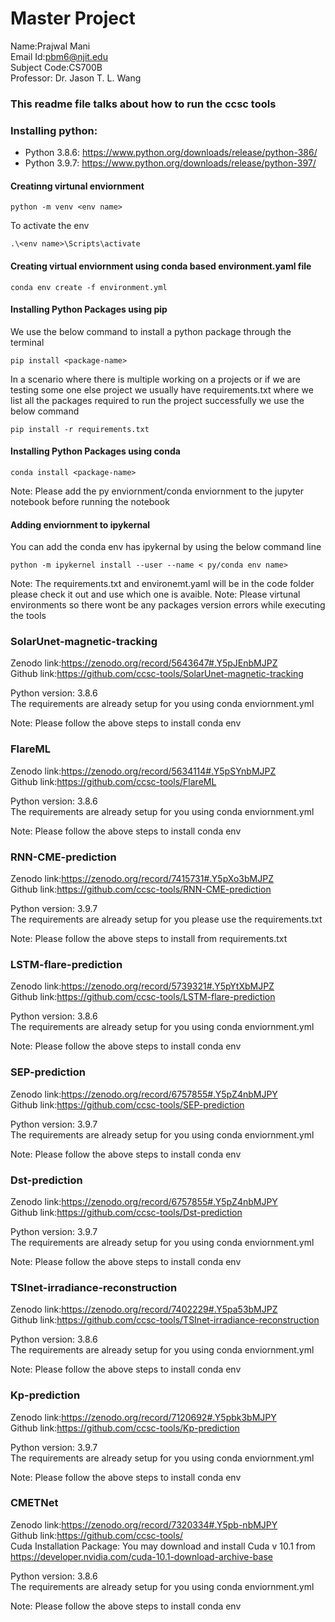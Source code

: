 # Master Project
Name:Prajwal Mani  
Email Id:pbm6@njit.edu  
Subject Code:CS700B  
Professor: Dr. Jason T. L. Wang  

### This readme file talks about how to run the ccsc tools 
### Installing python:
* Python 3.8.6: https://www.python.org/downloads/release/python-386/
* Python 3.9.7: https://www.python.org/downloads/release/python-397/

#### Creatinng virtunal enviornment 
```
python -m venv <env name>
```
To activate the env  
```
.\<env name>\Scripts\activate
```
#### Creating virtual enviornment using conda based environment.yaml file 
```
conda env create -f environment.yml
```
#### Installing Python Packages using pip  
We use the below command to install a python package through the terminal 
```
pip install <package-name>
```

In a scenario where there is multiple working on a projects or if we are testing some one else project we usually have requirements.txt where we list all the packages required to run the project successfully we use the below command
```
pip install -r requirements.txt 
```

#### Installing Python Packages using conda 
```
conda install <package-name>
```

Note: Please add the py enviornment/conda enviornment to the jupyter notebook before running the notebook  
#### Adding enviornment to ipykernal

You can add the conda env has ipykernal by using the below command line 
 ```
 python -m ipykernel install --user --name < py/conda env name>

 ```
Note: The requirements.txt and environemt.yaml will be in the code folder please check it out and use which one is avaible.
Note: Please virtunal environments so there wont be any packages version errors while executing the tools 

### SolarUnet-magnetic-tracking
Zenodo link:https://zenodo.org/record/5643647#.Y5pJEnbMJPZ  
Github link:https://github.com/ccsc-tools/SolarUnet-magnetic-tracking  

Python version: 3.8.6  
The requirements are already setup for you using conda enviornment.yml 

Note: Please follow the above steps to install conda env 

### FlareML
Zenodo link:https://zenodo.org/record/5634114#.Y5pSYnbMJPZ   
Github link:https://github.com/ccsc-tools/FlareML

Python version: 3.8.6   
The requirements are already setup for you using conda enviornment.yml 

Note: Please follow the above steps to install conda env 

### RNN-CME-prediction
Zenodo link:https://zenodo.org/record/7415731#.Y5pXo3bMJPZ   
Github link:https://github.com/ccsc-tools/RNN-CME-prediction

Python version: 3.9.7   
The requirements are already setup for you please use the requirements.txt

Note: Please follow the above steps to install from requirements.txt

### LSTM-flare-prediction
Zenodo link:https://zenodo.org/record/5739321#.Y5pYtXbMJPZ  
Github link:https://github.com/ccsc-tools/LSTM-flare-prediction

Python version: 3.8.6  
The requirements are already setup for you using conda enviornment.yml 

Note: Please follow the above steps to install conda env 

### SEP-prediction
Zenodo link:https://zenodo.org/record/6757855#.Y5pZ4nbMJPY  
Github link:https://github.com/ccsc-tools/SEP-prediction

Python version: 3.9.7   
The requirements are already setup for you using conda enviornment.yml 

Note: Please follow the above steps to install conda env 

### Dst-prediction
Zenodo link:https://zenodo.org/record/6757855#.Y5pZ4nbMJPY  
Github link:https://github.com/ccsc-tools/Dst-prediction 

Python version: 3.9.7   
The requirements are already setup for you using conda enviornment.yml 

Note: Please follow the above steps to install conda env 

### TSInet-irradiance-reconstruction
Zenodo link:https://zenodo.org/record/7402229#.Y5pa53bMJPZ    
Github link:https://github.com/ccsc-tools/TSInet-irradiance-reconstruction

Python version: 3.8.6  
The requirements are already setup for you using conda enviornment.yml 

Note: Please follow the above steps to install conda env 

### Kp-prediction

Zenodo link:https://zenodo.org/record/7120692#.Y5pbk3bMJPY  
Github link:https://github.com/ccsc-tools/Kp-prediction


Python version: 3.9.7  
The requirements are already setup for you using conda enviornment.yml 

Note: Please follow the above steps to install conda env 



### CMETNet


Zenodo link:https://zenodo.org/record/7320334#.Y5pb-nbMJPY   
Github link:https://github.com/ccsc-tools/  
Cuda Installation Package: You may download and install Cuda v 10.1 from https://developer.nvidia.com/cuda-10.1-download-archive-base

Python version: 3.8.6  
The requirements are already setup for you using conda enviornment.yml 

Note: Please follow the above steps to install conda env 
